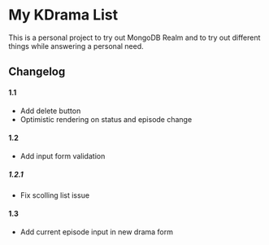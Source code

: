 # My KDrama List

This is a personal project to try out MongoDB Realm and to try out different things while answering a personal need.

## Changelog

#### 1.1

- Add delete button
- Optimistic rendering on status and episode change

#### 1.2

- Add input form validation

##### 1.2.1

- Fix scolling list issue

#### 1.3

- Add current episode input in new drama form
